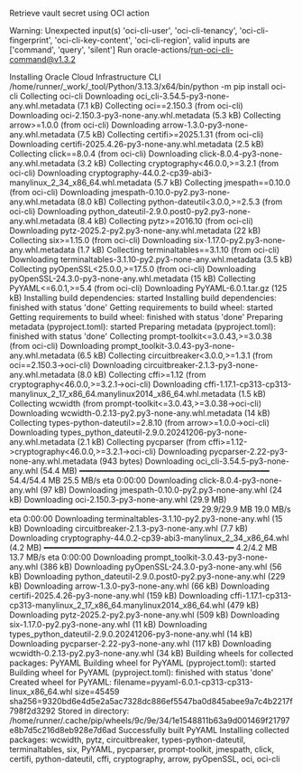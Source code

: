 Retrieve vault secret using OCI action

Warning: Unexpected input(s) 'oci-cli-user', 'oci-cli-tenancy', 'oci-cli-fingerprint', 'oci-cli-key-content', 'oci-cli-region', valid inputs are ['command', 'query', 'silent']
Run oracle-actions/run-oci-cli-command@v1.3.2
  
Installing Oracle Cloud Infrastructure CLI
  /home/runner/_work/_tool/Python/3.13.3/x64/bin/python -m pip install oci-cli
  Collecting oci-cli
    Downloading oci_cli-3.54.5-py3-none-any.whl.metadata (7.1 kB)
  Collecting oci==2.150.3 (from oci-cli)
    Downloading oci-2.150.3-py3-none-any.whl.metadata (5.3 kB)
  Collecting arrow>=1.0.0 (from oci-cli)
    Downloading arrow-1.3.0-py3-none-any.whl.metadata (7.5 kB)
  Collecting certifi>=2025.1.31 (from oci-cli)
    Downloading certifi-2025.4.26-py3-none-any.whl.metadata (2.5 kB)
  Collecting click==8.0.4 (from oci-cli)
    Downloading click-8.0.4-py3-none-any.whl.metadata (3.2 kB)
  Collecting cryptography<46.0.0,>=3.2.1 (from oci-cli)
    Downloading cryptography-44.0.2-cp39-abi3-manylinux_2_34_x86_64.whl.metadata (5.7 kB)
  Collecting jmespath==0.10.0 (from oci-cli)
    Downloading jmespath-0.10.0-py2.py3-none-any.whl.metadata (8.0 kB)
  Collecting python-dateutil<3.0.0,>=2.5.3 (from oci-cli)
    Downloading python_dateutil-2.9.0.post0-py2.py3-none-any.whl.metadata (8.4 kB)
  Collecting pytz>=2016.10 (from oci-cli)
    Downloading pytz-2025.2-py2.py3-none-any.whl.metadata (22 kB)
  Collecting six>=1.15.0 (from oci-cli)
    Downloading six-1.17.0-py2.py3-none-any.whl.metadata (1.7 kB)
  Collecting terminaltables==3.1.10 (from oci-cli)
    Downloading terminaltables-3.1.10-py2.py3-none-any.whl.metadata (3.5 kB)
  Collecting pyOpenSSL<25.0.0,>=17.5.0 (from oci-cli)
    Downloading pyOpenSSL-24.3.0-py3-none-any.whl.metadata (15 kB)
  Collecting PyYAML<=6.0.1,>=5.4 (from oci-cli)
    Downloading PyYAML-6.0.1.tar.gz (125 kB)
    Installing build dependencies: started
    Installing build dependencies: finished with status 'done'
    Getting requirements to build wheel: started
    Getting requirements to build wheel: finished with status 'done'
    Preparing metadata (pyproject.toml): started
    Preparing metadata (pyproject.toml): finished with status 'done'
  Collecting prompt-toolkit<=3.0.43,>=3.0.38 (from oci-cli)
    Downloading prompt_toolkit-3.0.43-py3-none-any.whl.metadata (6.5 kB)
  Collecting circuitbreaker<3.0.0,>=1.3.1 (from oci==2.150.3->oci-cli)
    Downloading circuitbreaker-2.1.3-py3-none-any.whl.metadata (8.0 kB)
  Collecting cffi>=1.12 (from cryptography<46.0.0,>=3.2.1->oci-cli)
    Downloading cffi-1.17.1-cp313-cp313-manylinux_2_17_x86_64.manylinux2014_x86_64.whl.metadata (1.5 kB)
  Collecting wcwidth (from prompt-toolkit<=3.0.43,>=3.0.38->oci-cli)
    Downloading wcwidth-0.2.13-py2.py3-none-any.whl.metadata (14 kB)
  Collecting types-python-dateutil>=2.8.10 (from arrow>=1.0.0->oci-cli)
    Downloading types_python_dateutil-2.9.0.20241206-py3-none-any.whl.metadata (2.1 kB)
  Collecting pycparser (from cffi>=1.12->cryptography<46.0.0,>=3.2.1->oci-cli)
    Downloading pycparser-2.22-py3-none-any.whl.metadata (943 bytes)
  Downloading oci_cli-3.54.5-py3-none-any.whl (54.4 MB)
     ━━━━━━━━━━━━━━━━━━━━━━━━━━━━━━━━━━━━━━━━ 54.4/54.4 MB 25.5 MB/s eta 0:00:00
  Downloading click-8.0.4-py3-none-any.whl (97 kB)
  Downloading jmespath-0.10.0-py2.py3-none-any.whl (24 kB)
  Downloading oci-2.150.3-py3-none-any.whl (29.9 MB)
     ━━━━━━━━━━━━━━━━━━━━━━━━━━━━━━━━━━━━━━━━ 29.9/29.9 MB 19.0 MB/s eta 0:00:00
  Downloading terminaltables-3.1.10-py2.py3-none-any.whl (15 kB)
  Downloading circuitbreaker-2.1.3-py3-none-any.whl (7.7 kB)
  Downloading cryptography-44.0.2-cp39-abi3-manylinux_2_34_x86_64.whl (4.2 MB)
     ━━━━━━━━━━━━━━━━━━━━━━━━━━━━━━━━━━━━━━━━ 4.2/4.2 MB 13.7 MB/s eta 0:00:00
  Downloading prompt_toolkit-3.0.43-py3-none-any.whl (386 kB)
  Downloading pyOpenSSL-24.3.0-py3-none-any.whl (56 kB)
  Downloading python_dateutil-2.9.0.post0-py2.py3-none-any.whl (229 kB)
  Downloading arrow-1.3.0-py3-none-any.whl (66 kB)
  Downloading certifi-2025.4.26-py3-none-any.whl (159 kB)
  Downloading cffi-1.17.1-cp313-cp313-manylinux_2_17_x86_64.manylinux2014_x86_64.whl (479 kB)
  Downloading pytz-2025.2-py2.py3-none-any.whl (509 kB)
  Downloading six-1.17.0-py2.py3-none-any.whl (11 kB)
  Downloading types_python_dateutil-2.9.0.20241206-py3-none-any.whl (14 kB)
  Downloading pycparser-2.22-py3-none-any.whl (117 kB)
  Downloading wcwidth-0.2.13-py2.py3-none-any.whl (34 kB)
  Building wheels for collected packages: PyYAML
    Building wheel for PyYAML (pyproject.toml): started
    Building wheel for PyYAML (pyproject.toml): finished with status 'done'
    Created wheel for PyYAML: filename=pyyaml-6.0.1-cp313-cp313-linux_x86_64.whl size=45459 sha256=9320bd6e4d5e2a5ac7328dc886ef5547ba0d845abee9a7c4b2217f798f2d3292
    Stored in directory: /home/runner/.cache/pip/wheels/9c/9e/34/1e1548811b63a9d001469f21797e8b7d5c216d8eb928e7d6ad
  Successfully built PyYAML
  Installing collected packages: wcwidth, pytz, circuitbreaker, types-python-dateutil, terminaltables, six, PyYAML, pycparser, prompt-toolkit, jmespath, click, certifi, python-dateutil, cffi, cryptography, arrow, pyOpenSSL, oci, oci-cli
